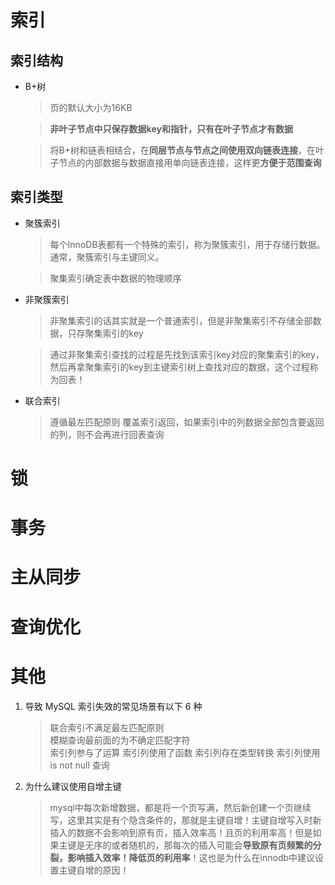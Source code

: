 # 索引
## 索引结构
- B+树
  > 页的默认大小为16KB

  > **非叶子节点中只保存数据key和指针，只有在叶子节点才有数据**

  > 将B+树和链表相结合，在**同层节点与节点之间使用双向链表连接**，在叶子节点的内部数据与数据直接用单向链表连接，这样更**方便于范围查询**

## 索引类型
- 聚簇索引
  > 每个InnoDB表都有一个特殊的索引，称为聚簇索引，用于存储行数据。通常，聚簇索引与主键同义。

  > 聚集索引确定表中数据的物理顺序

- 非聚簇索引
  > 非聚集索引的话其实就是一个普通索引，但是非聚集索引不存储全部数据，只存聚集索引的key

  > 通过非聚集索引查找的过程是先找到该索引key对应的聚集索引的key，然后再拿聚集索引的key到主键索引树上查找对应的数据，这个过程称为回表！

- 联合索引
  > 遵循最左匹配原则
  > 覆盖索引返回，如果索引中的列数据全部包含要返回的列，则不会再进行回表查询

# 锁


# 事务

# 主从同步

# 查询优化

# 其他
1. 导致 MySQL 索引失效的常见场景有以下 6 种
    > 联合索引不满足最左匹配原则  
    > 模糊查询最前面的为不确定匹配字符  
    > 索引列参与了运算
    > 索引列使用了函数
    > 索引列存在类型转换
    > 索引列使用 is not null 查询

2. 为什么建议使用自增主键
   > mysql中每次新增数据，都是将一个页写满，然后新创建一个页继续写，这里其实是有个隐含条件的，那就是主键自增！主键自增写入时新插入的数据不会影响到原有页，插入效率高！且页的利用率高！但是如果主键是无序的或者随机的，那每次的插入可能会**导致原有页频繁的分裂，影响插入效率！降低页的利用率**！这也是为什么在innodb中建议设置主键自增的原因！